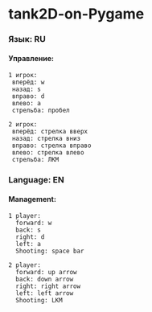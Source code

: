 # tank2D-on-Pygame

### Язык: RU
#### Управление:
   ```
   1 игрок:
    вперёд: w
    назад: s
    вправо: d
    влево: a
    стрельба: пробел
    
  2 игрок:
    вперёд: стрелка вверх
    назад: стрелка вниз
    вправо: стрелка вправо
    влево: стрелка влево
    стрельба: ЛКМ
  ```
    
### Language: EN
#### Management:
  ```
  1 player:
    forward: w
    back: s
    right: d
    left: a
    Shooting: space bar
    
  2 player:
    forward: up arrow
    back: down arrow
    right: right arrow
    left: left arrow
    Shooting: LKM
  ```
